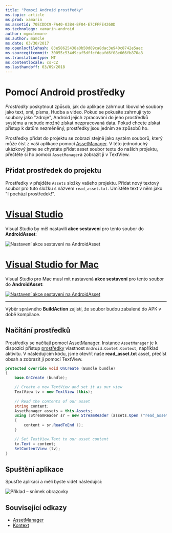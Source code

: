 ```yaml
---
title: "Pomocí Android prostředky"
ms.topic: article
ms.prod: xamarin
ms.assetid: 70ECDDC9-FA40-03B4-BF04-E7CFFFE4260D
ms.technology: xamarin-android
author: mgmclemore
ms.author: mamcle
ms.date: 03/30/2017
ms.openlocfilehash: 83e58625438a0b50d89ca8dac3e940c8742e5aec
ms.sourcegitcommit: 30055c534d9caf5dffcfdeafd6f08e666fb870a8
ms.translationtype: MT
ms.contentlocale: cs-CZ
ms.lasthandoff: 03/09/2018
---
```

# <a name="using-android-assets"></a>Pomocí Android prostředky

_Prostředky_ poskytnout způsob, jak do aplikace zahrnout libovolné soubory jako text, xml, písma, Hudba a video. Pokud se pokusíte zahrnují tyto soubory jako "zdroje", Android jejich zpracování do jeho prostředků systému a nebude možné získat nezpracovaná data. Pokud chcete získat přístup k datům nezměněný, prostředky jsou jedním ze způsobů ho.

Prostředky přidat do projektu se zobrazí stejně jako systém souborů, který může číst z vaší aplikace pomocí [AssetManager](https://developer.xamarin.com/api/type/Android.Content.Res.AssetManager/).
V této jednoduchý ukázkový jsme se chystáte přidat asset soubor textu do našich projektu, přečtěte si ho pomocí `AssetManager`a zobrazit ji v TextView.


## <a name="add-asset-to-project"></a>Přidat prostředek do projektu

Prostředky v přejděte `Assets` složky vašeho projektu. Přidat nový textový soubor pro tuto složku s názvem `read_asset.txt`. Umístěte text v něm jako "I pochází prostředek!".

# <a name="visual-studiotabvswin"></a>[Visual Studio](#tab/vswin)

Visual Studio by měl nastavili **akce sestavení** pro tento soubor do **AndroidAsset**:

![Nastavení akce sestavení na AndroidAsset](android-assets-images/asset-properties-vs.png) 

# <a name="visual-studio-for-mactabvsmac"></a>[Visual Studio for Mac](#tab/vsmac)

Visual Studio pro Mac musí mít nastavená **akce sestavení** pro tento soubor do **AndroidAsset**:

[![Nastavení akce sestavení na AndroidAsset](android-assets-images/asset-properties-xs-sml.png)](android-assets-images/asset-properties-xs.png#lightbox)

-----

Výběr správného **BuildAction** zajistí, že soubor budou zabalené do APK v době kompilace.


## <a name="reading-assets"></a>Načítání prostředků

Prostředky se načítají pomocí [AssetManager](https://developer.xamarin.com/api/type/Android.Content.Res.AssetManager/). Instance `AssetManager` je k dispozici přístup [prostředky](https://developer.xamarin.com/api/property/Android.Content.Context.Assets/) vlastnost `Android.Contet.Context`, například aktivitu.
V následujícím kódu, jsme otevřít naše **read_asset.txt** asset, přečíst obsah a zobrazit ji pomocí TextView.

```csharp
protected override void OnCreate (Bundle bundle)
{
    base.OnCreate (bundle);

    // Create a new TextView and set it as our view
    TextView tv = new TextView (this);
    
    // Read the contents of our asset
    string content;
    AssetManager assets = this.Assets;
    using (StreamReader sr = new StreamReader (assets.Open ("read_asset.txt")))
    {
        content = sr.ReadToEnd ();
    }

    // Set TextView.Text to our asset content
    tv.Text = content;
    SetContentView (tv);
}
```


## <a name="running-the-application"></a>Spuštění aplikace

Spusťte aplikaci a měli byste vidět následující:

![Příklad – snímek obrazovky](android-assets-images/screenshot.png)


## <a name="related-links"></a>Související odkazy

- [AssetManager](https://developer.xamarin.com/api/type/Android.Content.Res.AssetManager/)
- [Kontext](https://developer.xamarin.com/api/type/Android.Content.Context/)
